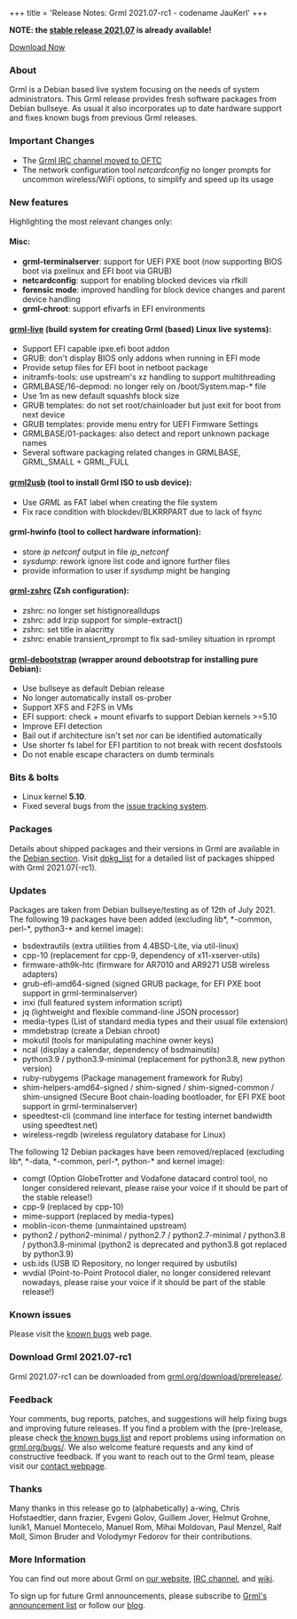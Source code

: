 +++
title = 'Release Notes: Grml 2021.07-rc1 - codename JauKerl'
+++

<p><strong>NOTE: the <a href="/changelogs/README-grml-2021.07/">stable release 2021.07</a> is already available!</strong></p>

<p><a href="/download/prerelease/">Download Now</a></p>

<h3>About</h3>

<p>Grml is a Debian based live system focusing on the needs of system administrators.
This Grml release provides fresh software packages from Debian bullseye.
As usual it also incorporates up to date hardware support and fixes known bugs from previous Grml releases.</p>

<h3>Important Changes</h3>

<ul>

<li>The <a href="https://blog.grml.org/archives/405-Grml-IRC-channel-moving-to-OFTC.html">Grml IRC channel moved to OFTC</a>

<li>The network configuration tool <em>netcardconfig</em> no longer prompts for uncommon wireless/WiFi options, to simplify and speed up its usage

</ul>

<h3>New features</h3>

<p>Highlighting the most relevant changes only:</p>

<h4>Misc:</h4>

<ul>
<li><strong>grml-terminalserver</strong>: support for UEFI PXE boot (now supporting BIOS boot via pxelinux and EFI boot via GRUB)
<li><strong>netcardconfig</strong>: support for enabling blocked devices via rfkill
<li><strong>forensic mode</strong>: improved handling for block device changes and parent device handling
<li><strong>grml-chroot</strong>: support efivarfs in EFI environments
</ul>

<h4><a href="/grml-live/">grml-live</a> (build system for creating Grml (based) Linux live systems):</h4>

<ul>
<li>Support EFI capable ipxe.efi boot addon
<li>GRUB: don't display BIOS only addons when running in EFI mode
<li>Provide setup files for EFI boot in netboot package
<li>initramfs-tools: use upstream's xz handling to support multithreading
<li>GRMLBASE/16-depmod: no longer rely on /boot/System.map-* file
<li>Use 1m as new default squashfs block size
<li>GRUB templates: do not set root/chainloader but just exit for boot from next device
<li>GRUB templates: provide menu entry for UEFI Firmware Settings
<li>GRMLBASE/01-packages: also detect and report unknown package names
<li>Several software packaging related changes in GRMLBASE, GRML_SMALL + GRML_FULL
</ul>

<h4><a href="/grml2usb/">grml2usb</a> (tool to install Grml ISO to usb device):</h4>

<ul>
<li>Use <em>GRML</em> as FAT label when creating the file system
<li>Fix race condition with blockdev/BLKRRPART due to lack of fsync
</ul>

<h4>grml-hwinfo (tool to collect hardware information):</h4>

<ul>
<li>store <em>ip netconf</em> output in file <em>ip_netconf</em>
<li><em>sysdump</em>: rework ignore list code and ignore further files
<li>provide information to user if <em>sysdump</em> might be hanging
</ul>

<h4><a href="/zsh/">grml-zshrc</a> (Zsh configuration):</h4>

<ul>
<li>zshrc: no longer set histignorealldups
<li>zshrc: add lrzip support for simple-extract()
<li>zshrc: set title in alacritty
<li>zshrc: enable transient_rprompt to fix sad-smiley situation in rprompt
</ul>

<h4><a href="/grml-debootstrap/">grml-debootstrap</a> (wrapper around debootstrap for installing pure Debian):</h4>

<ul>
<li>Use bullseye as default Debian release
<li>No longer automatically install os-prober
<li>Support XFS and F2FS in VMs
<li>EFI support: check + mount efivarfs to support Debian kernels &gt;=5.10
<li>Improve EFI detection
<li>Bail out if architecture isn't set nor can be identified automatically
<li>Use shorter fs label for EFI partition to not break with recent dosfstools
<li>Do not enable escape characters on dumb terminals
</ul>

<h3>Bits &amp; bolts</h3>

<ul>
<li>Linux kernel <b>5.10</b>.</li>
<li>Fixed several bugs from the <a href="https://github.com/grml/grml/issues/">issue tracking system</a>.</li>
</ul>

<h3>Packages</h3>

<p>Details about shipped packages and their versions in Grml are
available in the <a href="/files/#debian">Debian section</a>. Visit
<a href="/files/grml64-full_2021.07/dpkg.list">dpkg_list</a> for a
detailed list of packages shipped with Grml 2021.07(-rc1).</p>

<h3>Updates</h3>

<p>Packages are taken from Debian bullseye/testing as of 12th of July 2021.
The following 19 packages have been added (excluding lib*, *-common, perl-*, python3-* and kernel image):</p>

<ul>
<li>bsdextrautils (extra utilities from 4.4BSD-Lite, via util-linux)
<li>cpp-10 (replacement for cpp-9, dependency of x11-xserver-utils)
<li>firmware-ath9k-htc (firmware for AR7010 and AR9271 USB wireless adapters)
<li>grub-efi-amd64-signed (signed GRUB package, for EFI PXE boot support in grml-terminalserver)
<li>inxi (full featured system information script)
<li>jq (lightweight and flexible command-line JSON processor)
<li>media-types (List of standard media types and their usual file extension)
<li>mmdebstrap (create a Debian chroot)
<li>mokutil (tools for manipulating machine owner keys)
<li>ncal (display a calendar, dependency of bsdmainutils)
<li>python3.9 / python3.9-minimal (replacement for python3.8, new python version)
<li>ruby-rubygems (Package management framework for Ruby)
<li>shim-helpers-amd64-signed / shim-signed / shim-signed-common / shim-unsigned (Secure Boot chain-loading bootloader, for EFI PXE boot support in grml-terminalserver)
<li>speedtest-cli (command line interface for testing internet bandwidth using speedtest.net)
<li>wireless-regdb (wireless regulatory database for Linux)
</ul>

<p>The following 12 Debian packages have been removed/replaced (excluding lib*, *-data, *-common, perl-*, python-* and kernel image):</p>

<ul>
<li>comgt (Option GlobeTrotter and Vodafone datacard control tool, no longer considered relevant, please raise your voice if it should be part of the stable release!)
<li>cpp-9 (replaced by cpp-10)
<li>mime-support (replaced by media-types)
<li>moblin-icon-theme (unmaintained upstream)
<li>python2 / python2-minimal / python2.7 / python2.7-minimal / python3.8 / python3.8-minimal (python2 is deprecated and python3.8 got replaced by python3.9)
<li>usb.ids (USB ID Repository, no longer required by usbutils)
<li>wvdial (Point-to-Point Protocol dialer, no longer considered relevant nowadays, please raise your voice if it should be part of the stable release!)
</ul>

<h3>Known issues</h3>

<p>Please visit the <a href="/bugs/known/">known bugs</a> web page.</p>

<h3>Download Grml 2021.07-rc1</h3>

<p>Grml 2021.07-rc1 can be downloaded from
<a href="/download/prerelease/">grml.org/download/prerelease/</a>.</p>

<h3>Feedback</h3>

<p>Your comments, bug reports, patches, and suggestions will help fixing bugs and improving future releases.
If you find a problem with the (pre-)release, please check <a href="/bugs/known/">the known bugs list</a> and report problems using information on <a href="/bugs/">grml.org/bugs/</a>.
We also welcome feature requests and any kind of constructive feedback.
If you want to reach out to the Grml team, please visit our <a href="/contact/">contact webpage</a>.</p>

<a name="thanks"></a>
<h3>Thanks</h3>

<p>Many thanks in this release go to (alphabetically)
a-wing,
Chris Hofstaedtler,
dann frazier,
Evgeni Golov,
Guillem Jover,
Helmut Grohne,
lunik1,
Manuel Montecelo,
Manuel Rom,
Mihai Moldovan,
Paul Menzel,
Ralf Moll,
Simon Bruder and
Volodymyr Fedorov
for their contributions.</p>

<h3>More Information</h3>

<p>You can find out more about Grml on <a href="/">our website</a>, <a href="/contact/#irc">IRC channel</a>, and <a href="https://github.com/grml/grml/wiki">wiki</a>.
<p>To sign up for future Grml announcements, please subscribe to <a href="http://ml.grml.org/postorius/lists/grml-announce.ml.grml.org">Grml's announcement list</a> or follow our <a href="https://blog.grml.org/">blog</a>.</p>
